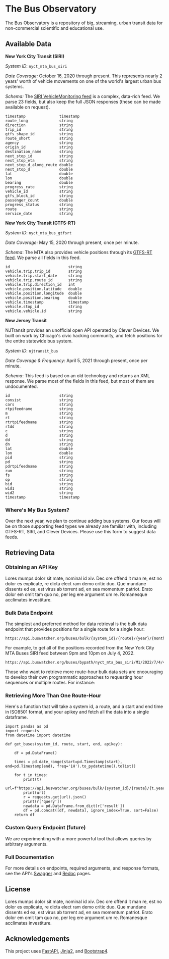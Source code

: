# The Bus Observatory

The Bus Observatory is a repository of big, streaming, urban transit data for non-commercial scientific and educational use.
## Available Data

**New York City Transit (SIRI)**

*System ID*: `nyct_mta_bus_siri`

*Date Coverage:*
October 16, 2020 through present. This represents nearly 2 years' worth of vehicle movements on one of the world's largest urban bus systems.

*Schema:* The [SIRI VehicleMonitoring feed](https://bustime.mta.info/wiki/Developers/SIRIVehicleMonitoring) is a complex, data-rich feed. We parse 23 fields, but also keep the full JSON responses (these can be made available on request).

    timestamp           	timestamp       	                    
    route_long          	string              	                    
    direction           	string              	                    
    trip_id             	string              	                    
    gtfs_shape_id       	string              	                    
    route_short         	string              	                    
    agency              	string              	                    
    origin_id           	string              	                    
    destination_name    	string              	                    
    next_stop_id        	string              	                    
    next_stop_eta       	string              	                    
    next_stop_d_along_route	double              	                    
    next_stop_d         	double              	                    
    lat                 	double              	                    
    lon                 	double              	                    
    bearing             	double              	                    
    progress_rate       	string              	                    
    vehicle_id          	string              	                    
    gtfs_block_id       	string              	                    
    passenger_count     	double              	                    
    progress_status     	string              	                    
    route               	string              	                    
    service_date        	string    

**New York City Transit (GTFS-RT)**

*System ID*: `nyct_mta_bus_gtfsrt`

*Date Coverage:*
May 15, 2020 through present, once per minute.

*Schema*: The MTA also provides vehicle positions through its [GTFS-RT feed](https://bustime.mta.info/wiki/Developers/GTFSRt). We parse all fields in this feed.

    id                  	    string              	                    
    vehicle.trip.trip_id	    string              	                    
    vehicle.trip.start_date	    string              	                    
    vehicle.trip.route_id	    string              	                    
    vehicle.trip.direction_id	int                 	                    
    vehicle.position.latitude	double              	                    
    vehicle.position.longitude	double              	                    
    vehicle.position.bearing	double              	                    
    vehicle.timestamp   	    timestamp           	                    
    vehicle.stop_id     	    string              	                    
    vehicle.vehicle.id  	    string 

**New Jersey Transit**

NJTransit provides an unofficial open API operated by Clever Devices. We built on work by Chicago's civic hacking community, and fetch positions for the entire statewide bus system.

*System ID*: `njtransit_bus`

*Date Coverage & Frequency:*
April 5, 2021 through present, once per minute.

*Schema*: This feed is based on an old technology and returns an XML response. We parse most of the fields in this feed, but most of them are undocumented.

    id                  	string              	                    
    consist             	string              	                    
    cars                	string              	                    
    rtpifeedname        	string              	                    
    m                   	string              	                    
    rt                  	string              	                    
    rtrtpifeedname      	string              	                    
    rtdd                	string              	                    
    c                   	string              	                    
    d                   	string              	                    
    dd                  	string              	                    
    dn                  	string              	                    
    lat                 	double              	                    
    lon                 	double              	                    
    pid                 	string              	                    
    pd                  	string              	                    
    pdrtpifeedname      	string              	                    
    run                 	string              	                    
    fs                  	string              	                    
    op                  	string              	                    
    bid                 	string              	                    
    wid1                	string              	                    
    wid2                	string              	                    
    timestamp           	timestamp    


### Where's My Bus System?

Over the next year, we plan to continue adding bus systems. Our focus will be on those supporting feed types we already are familiar with, including GTFS-RT, SIRI, and Clever Devices. Please use this form to suggest data feeds.

## Retrieving Data

### Obtaining an API Key

Lores mumps dolor sit mate, nominal id xiv. Dec ore offend it man re, est no dolor es explicate, re dicta elect ram demo critic duo. Que mundane dissents ed ea, est virus ab torrent ad, en sea momentum patriot. Erato dolor em omit tam quo no, per leg ere argument um re. Romanesque acclimates investiture.
### Bulk Data Endpoint
The simplest and preferred method for data retrieval is the bulk data endpoint that provides positions for a single route for a single hour:

    https://api.buswatcher.org/buses/bulk/{system_id}/{route}/{year}/{month}/{day}/{hour}/{apikey}

For example, to get all of the positions recorded from the New York City MTA Buses SIRI feed between 9pm and 10pm on July 4, 2022.

    https://api.buswatcher.org/buses/bypath/nyct_mta_bus_siri/M1/2022/7/4/4/sfsafasfasf

Those who want to retrieve more route-hour bulk data sets are encouraging to develop their own programmatic approaches to requesting hour sequences or multiple routes. For instance:

### Retrieving More Than One Route-Hour
Here's a function that will take a system id, a route, and a start and end time in ISO8501 format, and your apikey and fetch all the data into a single dataframe.

    import pandas as pd
    import requests
    from datetime import datetime

    def get_buses(system_id, route, start, end, apikey):

        df = pd.DataFrame()

        times = pd.date_range(start=pd.Timestamp(start), end=pd.Timestamp(end), freq='1H').to_pydatetime().tolist()
        
        for t in times:
            print(t)
            url=f"https://api.buswatcher.org/buses/bulk/{system_id}/{route}/{t.year}/{t.month}/{t.day}/{t.hour}/{apikey}"
            print(url)
            r = requests.get(url).json()
            print(r['query'])
            newdata = pd.DataFrame.from_dict(r['result'])
            df = pd.concat([df, newdata], ignore_index=True, sort=False)        
        return df

### Custom Query Endpoint (future)
We are experimenting with a more powerful tool that allows queries by arbitrary arguments.

### Full Documentation
For more details on endpoints, required arguments, and response formats, see the API's [Swagger]("/docs") and [Redoc]("/redoc") pages.


## License
Lores mumps dolor sit mate, nominal id xiv. Dec ore offend it man re, est no dolor es explicate, re dicta elect ram demo critic duo. Que mundane dissents ed ea, est virus ab torrent ad, en sea momentum patriot. Erato dolor em omit tam quo no, per leg ere argument um re. Romanesque acclimates investiture.

## Acknowledgements

This project uses [FastAPI](https://fastapi.tiangolo.com/), [Jinja2](https://jinja.palletsprojects.com/en/2.11.x/), and [Bootstrap4](https://getbootstrap.com/docs/4.1/getting-started/introduction/).
